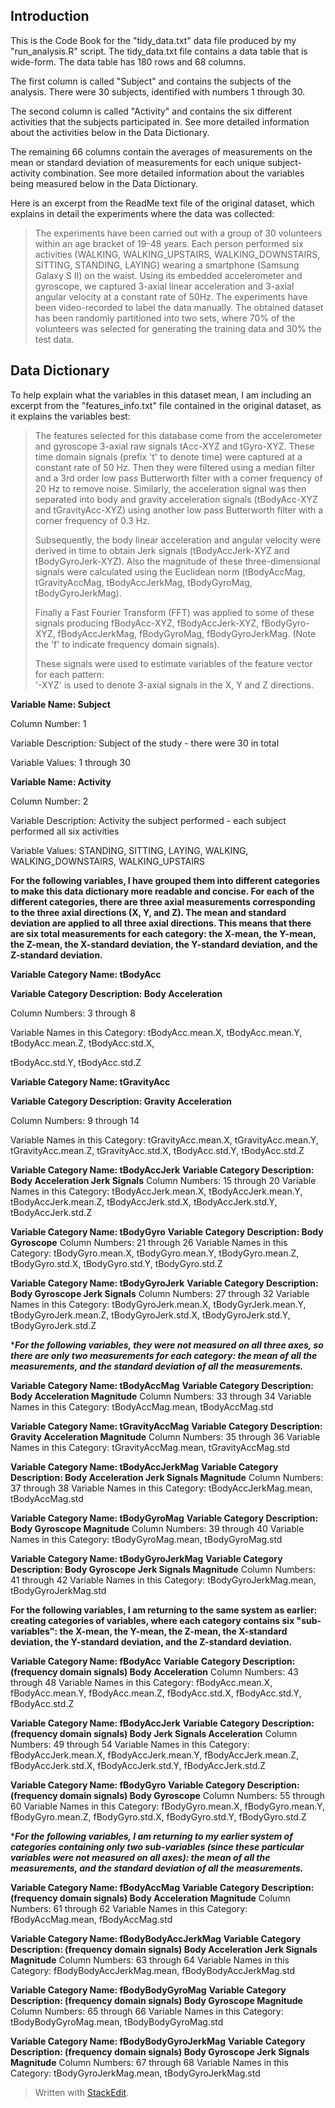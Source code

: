 
Introduction
------------
This is the Code Book for the "tidy_data.txt" data file produced by my "run_analysis.R" script.
The tidy_data.txt file contains a data table that is wide-form. The data table has 180 rows and 68 columns.

The first column is called "Subject" and contains the subjects of the analysis. There were 30 subjects, identified with numbers 1 through 30.

The second column is called "Activity" and contains the six different activities that the subjects participated in. See more detailed information about the activities below in the Data Dictionary.

The remaining 66 columns contain the averages of measurements on the mean or standard deviation of measurements for each unique subject-activity combination. See more detailed information about the variables being measured below in the Data Dictionary.

Here is an excerpt from the ReadMe text file of the original dataset, which explains in detail the experiments where the data was collected:

> The experiments have been carried out with a group of 30 volunteers within an age bracket of 19-48 years. Each person performed six activities (WALKING, WALKING_UPSTAIRS, WALKING_DOWNSTAIRS, SITTING, STANDING, LAYING) wearing a smartphone (Samsung Galaxy S II) on the waist. Using its embedded accelerometer and gyroscope, we captured 3-axial linear acceleration and 3-axial angular velocity at a constant rate of 50Hz. The experiments have been video-recorded to label the data manually. The obtained dataset has been randomly partitioned into two sets, where 70% of the volunteers was selected for generating the training data and 30% the test data. 

Data Dictionary
---------------
To help explain what the variables in this dataset mean, I am including an excerpt from the "features_info.txt" file contained in the original dataset, as it explains the variables best:

> The features selected for this database come from the accelerometer and gyroscope 3-axial raw signals tAcc-XYZ and tGyro-XYZ. These time domain signals (prefix 't' to denote time) were captured at a constant rate of 50 Hz. Then they were filtered using a median filter and a 3rd order low pass Butterworth filter with a corner frequency of 20 Hz to remove noise. Similarly, the acceleration signal was then separated into body and gravity acceleration signals (tBodyAcc-XYZ and tGravityAcc-XYZ) using another low pass Butterworth filter with a corner frequency of 0.3 Hz. 
> 
> Subsequently, the body linear acceleration and angular velocity were derived in time to obtain Jerk signals (tBodyAccJerk-XYZ and tBodyGyroJerk-XYZ). Also the magnitude of these three-dimensional signals were calculated using the Euclidean norm (tBodyAccMag, tGravityAccMag, tBodyAccJerkMag, tBodyGyroMag, tBodyGyroJerkMag). 
> 
> Finally a Fast Fourier Transform (FFT) was applied to some of these signals producing fBodyAcc-XYZ, fBodyAccJerk-XYZ, fBodyGyro-XYZ, fBodyAccJerkMag, fBodyGyroMag, fBodyGyroJerkMag. (Note the 'f' to indicate frequency domain signals). 
> 
> These signals were used to estimate variables of the feature vector for each pattern:  
'-XYZ' is used to denote 3-axial signals in the X, Y and Z directions.

**Variable Name: Subject**

Column Number: 1

Variable Description: Subject of the study - there were 30 in total

Variable Values: 1 through 30

**Variable Name: Activity**

Column Number: 2

Variable Description: Activity the subject performed - each subject performed all six activities

Variable Values: STANDING, SITTING, LAYING, WALKING, WALKING_DOWNSTAIRS, WALKING_UPSTAIRS

****For the following variables, I have grouped them into different categories to make this data dictionary more readable and concise. For each of the different categories, there are three axial measurements corresponding to the three axial directions (X, Y, and Z). The mean and standard deviation are applied to all three axial directions. This means that there are six total measurements for each category: the X-mean, the Y-mean, the Z-mean, the X-standard deviation, the Y-standard deviation, and the Z-standard deviation.****

**Variable Category Name: tBodyAcc**

**Variable Category Description: Body Acceleration**

Column Numbers: 3 through 8

Variable Names in this Category: tBodyAcc.mean.X, tBodyAcc.mean.Y, tBodyAcc.mean.Z, tBodyAcc.std.X, 

tBodyAcc.std.Y, tBodyAcc.std.Z

**Variable Category Name: tGravityAcc**

**Variable Category Description: Gravity Acceleration**

Column Numbers: 9 through 14

Variable Names in this Category: tGravityAcc.mean.X, tGravityAcc.mean.Y, tGravityAcc.mean.Z, tGravityAcc.std.X, 
tBodyAcc.std.Y, tBodyAcc.std.Z

**Variable Category Name: tBodyAccJerk**
**Variable Category Description: Body Acceleration Jerk Signals**
Column Numbers: 15 through 20
Variable Names in this Category: tBodyAccJerk.mean.X, tBodyAccJerk.mean.Y, tBodyAccJerk.mean.Z, tBodyAccJerk.std.X, tBodyAccJerk.std.Y, tBodyAccJerk.std.Z

**Variable Category Name: tBodyGyro**
**Variable Category Description: Body Gyroscope**
Column Numbers: 21 through 26
Variable Names in this Category: tBodyGyro.mean.X, tBodyGyro.mean.Y, tBodyGyro.mean.Z, tBodyGyro.std.X, tBodyGyro.std.Y, tBodyGyro.std.Z

**Variable Category Name: tBodyGyroJerk**
**Variable Category Description: Body Gyroscope Jerk Signals**
Column Numbers: 27 through 32
Variable Names in this Category: tBodyGyroJerk.mean.X, tBodyGyrJerk.mean.Y, tBodyGyroJerk.mean.Z, tBodyGyroJerk.std.X, tBodyGyroJerk.std.Y, tBodyGyroJerk.std.Z

****For the following variables, they were not measured on all three axes, so there are only two measurements for each category: the mean of all the measurements, and the standard deviation of all the measurements.***

**Variable Category Name: tBodyAccMag**
**Variable Category Description: Body Acceleration Magnitude**
Column Numbers: 33 through 34
Variable Names in this Category: tBodyAccMag.mean, tBodyAccMag.std

**Variable Category Name: tGravityAccMag**
**Variable Category Description: Gravity Acceleration Magnitude**
Column Numbers: 35 through 36
Variable Names in this Category: tGravityAccMag.mean, tGravityAccMag.std

**Variable Category Name: tBodyAccJerkMag**
**Variable Category Description: Body Acceleration Jerk Signals Magnitude**
Column Numbers: 37 through 38
Variable Names in this Category: tBodyAccJerkMag.mean, tBodyAccMag.std

**Variable Category Name: tBodyGyroMag**
**Variable Category Description: Body Gyroscope Magnitude**
Column Numbers: 39 through 40
Variable Names in this Category: tBodyGyroMag.mean, tBodyGyroMag.std

**Variable Category Name: tBodyGyroJerkMag**
**Variable Category Description: Body Gyroscope Jerk Signals Magnitude**
Column Numbers: 41 through 42
Variable Names in this Category: tBodyGyroJerkMag.mean, tBodyGyroJerkMag.std

****For the following variables, I am returning to the same system as earlier: creating categories of variables, where each category contains six "sub-variables": the X-mean, the Y-mean, the Z-mean, the X-standard deviation, the Y-standard deviation, and the Z-standard deviation.****

**Variable Category Name: fBodyAcc**
**Variable Category Description: (frequency domain signals) Body Acceleration**
Column Numbers: 43 through 48
Variable Names in this Category: fBodyAcc.mean.X, fBodyAcc.mean.Y, fBodyAcc.mean.Z, fBodyAcc.std.X, fBodyAcc.std.Y, fBodyAcc.std.Z

**Variable Category Name: fBodyAccJerk**
**Variable Category Description: (frequency domain signals) Body Jerk Signals Acceleration**
Column Numbers: 49 through 54
Variable Names in this Category: fBodyAccJerk.mean.X, fBodyAccJerk.mean.Y, fBodyAccJerk.mean.Z, fBodyAccJerk.std.X, fBodyAccJerk.std.Y, fBodyAccJerk.std.Z

**Variable Category Name: fBodyGyro**
**Variable Category Description: (frequency domain signals) Body Gyroscope**
Column Numbers: 55 through 60
Variable Names in this Category: fBodyGyro.mean.X, fBodyGyro.mean.Y, fBodyGyro.mean.Z, fBodyGyro.std.X, fBodyGyro.std.Y, fBodyGyro.std.Z

****For the following variables, I am returning to my earlier system of categories containing only two sub-variables (since these particular variables were not measured on all axes): the mean of all the measurements, and the standard deviation of all the measurements.***

**Variable Category Name: fBodyAccMag**
**Variable Category Description:  (frequency domain signals) Body Acceleration Magnitude**
Column Numbers: 61 through 62
Variable Names in this Category: fBodyAccMag.mean, fBodyAccMag.std

**Variable Category Name: fBodyBodyAccJerkMag**
**Variable Category Description: (frequency domain signals) Body Acceleration Jerk Signals Magnitude**
Column Numbers: 63 through 64
Variable Names in this Category: fBodyBodyAccJerkMag.mean, fBodyBodyAccJerkMag.std

**Variable Category Name: fBodyBodyGyroMag**
**Variable Category Description: (frequency domain signals) Body Gyroscope Magnitude**
Column Numbers: 65 through 66
Variable Names in this Category: tBodyBodyGyroMag.mean, tBodyBodyGyroMag.std

**Variable Category Name: fBodyBodyGyroJerkMag**
**Variable Category Description: (frequency domain signals) Body Gyroscope Jerk Signals Magnitude**
Column Numbers: 67 through 68
Variable Names in this Category: tBodyGyroJerkMag.mean, tBodyGyroJerkMag.std

> Written with [StackEdit](https://stackedit.io/).